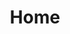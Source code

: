 ---
title: Home
introText: "Hello Bonjour नमस्ते നമസ്ക്കാരം வணக்கம் హలో مرحبًا"
whatIDo: "Branding, Typography, and Illustration are my playgrounds. Whether it's crafting an identity from scratch or refining an existing one, I thrive on creating designs that connect, communicate, and leave a lasting impact."
featuredProjectsHeading: Works
--- 